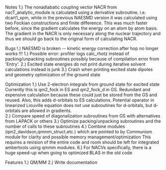 Notes
1.) The nonadiabatic coupling vector NACR from nacT_analytic_module is calculated using a derivative subroutine, i.e. dcart1_xpm, while in the previous NAESMD version it was calculated using two Fockian constructions and finite difference. This was much faster before, since the gradient calculates the energy on an atom by atom basis. The gradient in the NACR is only necessary along the nuclear trajectory and thus we should go back to the original form of calculating NACR.

Bugs
!.) NAESMD is broken -- kinetic energy correction after hop no longer works !!!
1.) Possible error: profiler logs calc_rhotz instead of packing/unpacking subroutines possibly because of compilation error from 'Entry'.
2.) Excited state energies do not print during iterative solvent calculations instead is junk
3.) Crash when printing excited state dipoles and geometry optimization of the ground state 

Optimization
1.) Use 2-electron integrals from ground state for excited state
	Currently this is qm2_fock in ES and qm2_fock_d in GS. Redundant and expensive calculation because these could just be stored from the GS and reused. Also, this adds d-orbitals to ES calculations. Potential operator in linearized Liouville equation does not use subroutines for d-orbitals, but d-orbitals are allowed in gradients.  
2.) Compare speed of diagonalization subroutines from GS with alternatives from LAPACK or others
3.) Optimize packing/unpacking subroutines and the number of calls to these subroutines
4.) Combine modules (qm2_davidson,qmmm_struct,etc.) which are pointed to by Communism module for clarity and possible memory management/optimization
	This requires a revision of the entire code and room should be left for integrated ambertools using qmmm modules.
6.) For NACVs specifically, there is a huge speed-up when going to optimized BLAS in the old code

Features
1.) QM/MM
2.) Write documentation
